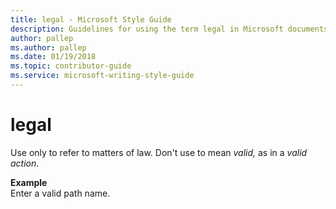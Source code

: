 ```yaml
---
title: legal - Microsoft Style Guide
description: Guidelines for using the term legal in Microsoft documents.
author: pallep
ms.author: pallep
ms.date: 01/19/2018
ms.topic: contributor-guide
ms.service: microsoft-writing-style-guide
---
```


# legal

Use only to refer to matters of law. Don't use to mean *valid,* as in a *valid action*.

**Example**  
Enter a valid path name. 
